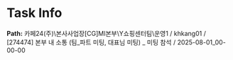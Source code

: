 # Task Info

**Path:** 카페24(주)\본사사업장\[CG]MI본부\Y쇼핑센터팀\운영1 / khkang01 / [274474] 본부 내 소통 (팀_파트 미팅, 대표님 미팅) _ 미팅 참석 / 2025-08-01_00-00-00


